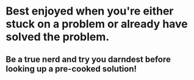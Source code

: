 # Best enjoyed when you're either stuck on a problem or already have solved the problem. 

## Be a true nerd and try you darndest before looking up a pre-cooked solution!